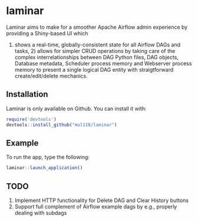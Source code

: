 # laminar

Laminar aims to make for a smoother Apache Airflow admin experience by providing a Shiny-based UI which 
1) shows a real-time, globally-consistent state for all Airflow DAGs and tasks, 2) allows for simpler CRUD operations by
taking care of the complex interrelationships between DAG Python files, DAG objects, Database metadata, Scheduler process memory 
and Webserver process memory to present a single logical DAG entity with straigtforward create/edit/delete mechanics.

## Installation

Laminar is only available on Github. You can install it with: 

``` r
require('devtools')
devtools::install_github("mul118/laminar")
```

## Example

To run the app, type the following:

``` r
laminar::launch_application()
```


## TODO
1. Implement HTTP functionality for Delete DAG and Clear History buttons
2. Support full complement of Airflow example dags by e.g., properly dealing with subdags


